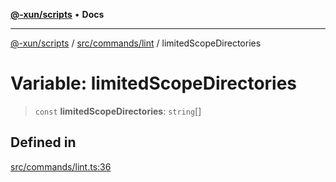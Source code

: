 [**@-xun/scripts**](../../../../README.md) • **Docs**

***

[@-xun/scripts](../../../../README.md) / [src/commands/lint](../README.md) / limitedScopeDirectories

# Variable: limitedScopeDirectories

> `const` **limitedScopeDirectories**: `string`[]

## Defined in

[src/commands/lint.ts:36](https://github.com/Xunnamius/xscripts/blob/c4bd6059488244ad158454492e5cfe3fcc65a457/src/commands/lint.ts#L36)
